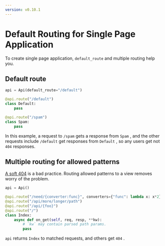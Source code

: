 ```yaml
---
version: v0.10.1
---
```


# Default Routing for Single Page Application

To create single page application, `default_route` and multiple routing help you.

## Default route

```python
api = Api(default_route="/default")

@api.route("/default")
class Default:
    pass

@api.route("/spam")
class Spam:
    pass

```

In this example, a request to `/spam` gets a response from `Spam` , and the other requests include `/default` get responses from `Default` , so any users get not `404` responses.

## Multiple routing for allowed patterns

[A soft 404](https://support.google.com/webmasters/answer/181708?hl=en) is a bad practice. Routing allowed patterns to a view removes worry of the problem.

```python
api = Api()

@api.route("/need/{converter:func}", converters={"func": lambda x: x*2} )
@api.route("/api/more/longer/path")
@api.route("/api/{foo}")
@api.route("/")
class Index:
    async def on_get(self, req, resp, **kw):
        # `kw` may contain parsed path params.
        pass

```

`api` returns `Index` to matched requests, and others get `404` .
